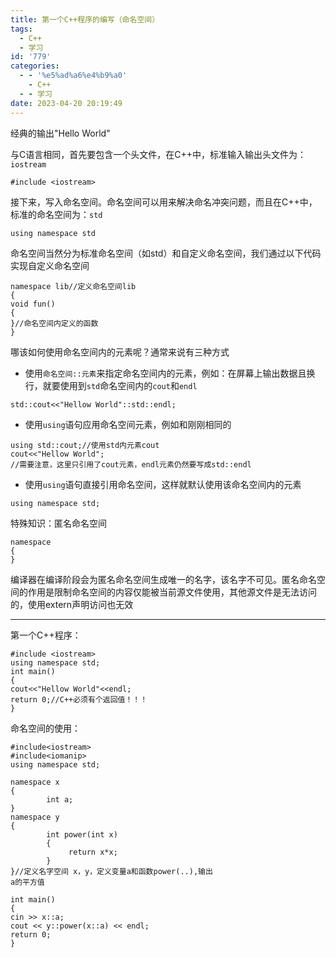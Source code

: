 ```yaml
---
title: 第一个C++程序的编写（命名空间）
tags:
  - C++
  - 学习
id: '779'
categories:
  - - '%e5%ad%a6%e4%b9%a0'
    - C++
  - - 学习
date: 2023-04-20 20:19:49
---
```


经典的输出"Hello World" 

与C语言相同，首先要包含一个头文件，在C++中，标准输入输出头文件为：`iostream`

```
#include <iostream>
```

接下来，写入命名空间。命名空间可以用来解决命名冲突问题，而且在C++中，标准的命名空间为：`std`

```
using namespace std
```

命名空间当然分为标准命名空间（如std）和自定义命名空间，我们通过以下代码实现自定义命名空间

```
namespace lib//定义命名空间lib
{
void fun()
{
}//命名空间内定义的函数
}
```

哪该如何使用命名空间内的元素呢？通常来说有三种方式

*   使用`命名空间::元素`来指定命名空间内的元素，例如：在屏幕上输出数据且换行，就要使用到`std`命名空间内的`cout`和`endl`

```
std::cout<<"Hellow World"::std::endl;
```

*   使用`using`语句应用命名空间元素，例如和刚刚相同的

```
using std::cout;//使用std内元素cout
cout<<"Hellow World";
//需要注意，这里只引用了cout元素，endl元素仍然要写成std::endl
```

*   使用`using`语句直接引用命名空间，这样就默认使用该命名空间内的元素

```
using namespace std;
```

特殊知识：匿名命名空间

```
namespace
{
}
```

编译器在编译阶段会为匿名命名空间生成唯一的名字，该名字不可见。匿名命名空间的作用是限制命名空间的内容仅能被当前源文件使用，其他源文件是无法访问的，使用extern声明访问也无效

* * *

第一个C++程序：

```
#include <iostream>
using namespace std;
int main()
{
cout<<"Hellow World"<<endl;
return 0;//C++必须有个返回值！！！
}
```

命名空间的使用：

```
#include<iostream>
#include<iomanip>
using namespace std;

namespace x
{
        int a;
}
namespace y
{
        int power(int x)
        {
             return x*x;
        }
}//定义名字空间 x，y，定义变量a和函数power(..),输出
a的平方值

int main()
{
cin >> x::a;
cout << y::power(x::a) << endl;
return 0;
}
```